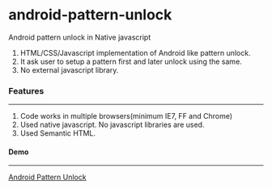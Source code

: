 android-pattern-unlock
======================

Android pattern unlock in Native javascript

1. HTML/CSS/Javascript implementation of Android like pattern unlock.
2. It ask user to setup a pattern first and later unlock using the same.
3. No external javascript library.

### Features
---------------

1. Code works in multiple browsers(minimum IE7, FF and Chrome)
2. Used native javascript. No javascript libraries are used. 
3. Used Semantic HTML.

#### Demo
----------
[Android Pattern Unlock](http://www.nitishkumarsingh.com/samples/android-pattern-unlock/)
